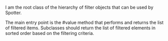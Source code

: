 I am the root class of the hierarchy of filter objects  that can be used by Spotter. 

The main entry point is the #value method that performs and returns the list of filtered items.
Subclasses should return the list of filtered elements in sorted order based on the filtering criteria.